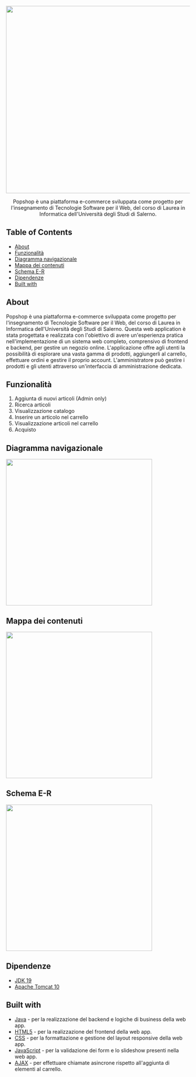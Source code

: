 <p align="center">
  <img src="https://github.com/raffaeleav/popshop/assets/114619463/a4f02382-578b-452c-8a01-93437a8e19cc" width="512" heigth="120">
</p>

<p align="center">
   Popshop è una piattaforma e-commerce sviluppata come progetto per l'insegnamento di Tecnologie Software per il Web, del corso di Laurea in Informatica dell'Università degli Studi di Salerno. 
</p>


## Table of Contents
- [About](#About)
- [Funzionalità](#Funzionalità)
- [Diagramma navigazionale](#Diagramma-navigazionale)
- [Mappa dei contenuti](#Mappa-dei-contenuti)
- [Schema E-R](#Schema-E-R-della-Base-di-dati)
- [Dipendenze](#Dipendenze)
- [Built with](#Built-with)


## About 
<p>
  Popshop è una piattaforma e-commerce sviluppata come progetto per l'insegnamento di Tecnologie Software per il Web, del corso di Laurea in Informatica dell'Università degli Studi di Salerno.
  Questa web application è stata progettata e realizzata con l'obiettivo di avere un'esperienza pratica nell'implementazione di un sistema web completo, comprensivo di frontend e backend, per gestire un negozio online.
  L'applicazione offre agli utenti la possibilità di esplorare una vasta gamma di prodotti, aggiungerli al carrello, effettuare ordini e gestire il proprio account. L'amministratore può gestire i prodotti e gli utenti
  attraverso un'interfaccia di amministrazione dedicata.
</p>


## Funzionalità 
1) Aggiunta di nuovi articoli (Admin only)
2) Ricerca articoli
3) Visualizzazione catalogo
4) Inserire un articolo nel carrello
5) Visualizzazione articoli nel carrello
6) Acquisto


## Diagramma navigazionale
<p>
  <img src="https://github.com/raffaeleav/popshop/assets/114619463/eee19c3e-277e-4420-930d-0769f62458c5" width="400" heigth="400">
</p>


## Mappa dei contenuti
<p>
  <img src="https://github.com/raffaeleav/popshop/assets/114619463/01d8ecdb-d7c2-4fac-9097-1b0f5dc0e3cc" width="400" heigth="400">
</p>


## Schema E-R
<p>
  <img src="https://github.com/raffaeleav/popshop/assets/114619463/0a673a11-f729-4871-9329-b58c10fd1fc0" width="400" heigth="400">
</p>


## Dipendenze 
- [JDK 19](https://www.oracle.com/java/technologies/downloads/#java19 "JDK 19")
- [Apache Tomcat 10](https://tomcat.apache.org/download-10.cgi)


## Built with
- [Java](https://www.oracle.com/java/technologies/downloads/#java19 "JDK 19") - per la realizzazione del backend e logiche di business della web app.
- [HTML5](https://www.w3schools.com/html/default.asp) - per la realizzazione del frontend della web app.
- [CSS](https://www.w3schools.com/css/) - per la formattazione e gestione del layout responsive della web app.
- [JavaScript](https://www.w3schools.com/js/) - per la validazione dei form e lo slideshow presenti nella web app.
- [AJAX](https://www.w3schools.com/js/js_ajax_intro.asp) - per effettuare chiamate asincrone rispetto all'aggiunta di elementi al carrello.
